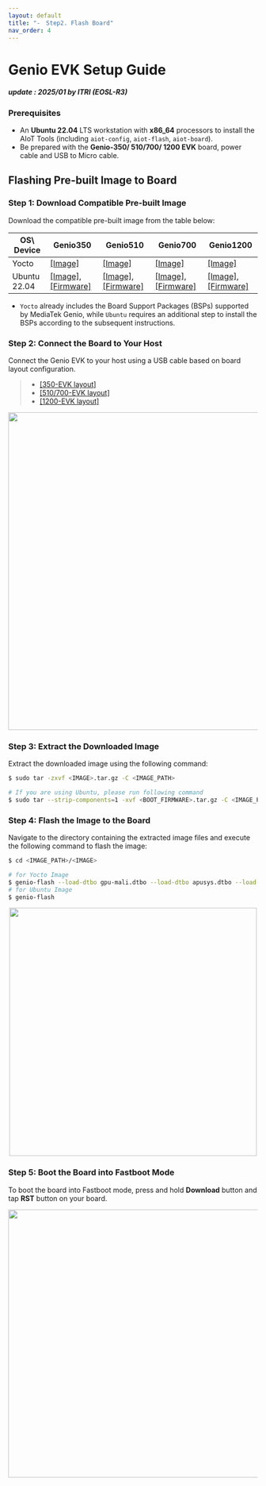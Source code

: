 ```yaml
---
layout: default
title: "-　Step2. Flash Board"
nav_order: 4
---
```


# Genio EVK Setup Guide
##### update : 2025/01 by ITRI (EOSL-R3)

### Prerequisites

* An **Ubuntu 22.04** LTS workstation with **x86_64** processors to install the AIoT Tools (including `aiot-config`, `aiot-flash`, `aiot-board`).
* Be prepared with the **Genio-350/ 510/700/ 1200 EVK** board, power cable and USB to Micro cable.


## Flashing Pre-built Image to Board

### Step 1: Download Compatible Pre-built Image
Download the compatible pre-built image from the table below:

| OS\ Device    | Genio350  | Genio510  | Genio700 | Genio1200 |
|---------------|-----------|-----------|----------|-----------|
| Yocto         |[[Image]](https://itriaihub.blob.core.windows.net/prebuilt-images/MediaTek-Genio-Yocto/kirkstone_k5.15_v24.0_genio-350-evk_private_240626075838.tar.gz) | [[Image]](https://itriaihub.blob.core.windows.net/prebuilt-images/MediaTek-Genio-Yocto/kirkstone_k5.15_v24.0_genio-510-evk_private_240626080308.tar.gz) | [[Image]](https://itriaihub.blob.core.windows.net/prebuilt-images/MediaTek-Genio-Yocto/kirkstone_k5.15_v24.0_genio-700-evk_private_240626082053.tar.gz) | [[Image]](https://itriaihub.blob.core.windows.net/prebuilt-images/MediaTek-Genio-Yocto/kirkstone_k5.15_v24.0_genio-1200-evk_private_240626084538.tar.gz) |
| Ubuntu 22.04  |[[Image]](https://itriaihub.blob.core.windows.net/prebuilt-images/MediaTek-Genio-Ubuntu/genio350/genio-classic-server-2204-x09-20231004-131.tar.xz), [[Firmware]](https://itriaihub.blob.core.windows.net/prebuilt-images/MediaTek-Genio-Ubuntu/genio350/ubuntu-boot-firmware-genio-350-evk-v23.1.3.tar.gz) | [[Image]](https://itriaihub.blob.core.windows.net/prebuilt-images/MediaTek-Genio-Ubuntu/genio510/genio-classic-desktop-2204-20240322-185.tar.xz), [[Firmware]](https://itriaihub.blob.core.windows.net/prebuilt-images/MediaTek-Genio-Ubuntu/genio510/ubuntu-boot-firmware-genio-510-evk-v23.2.1.tar.gz) | [[Image]](https://itriaihub.blob.core.windows.net/prebuilt-images/MediaTek-Genio-Ubuntu/genio700/genio-classic-desktop-2204-x01-20231005-133.tar.xz), [[Firmware]](https://itriaihub.blob.core.windows.net/prebuilt-images/MediaTek-Genio-Ubuntu/genio700/ubuntu-boot-firmware-genio-700-evk-v23.1.3.tar.gz) | [[Image]](https://itriaihub.blob.core.windows.net/prebuilt-images/MediaTek-Genio-Ubuntu/genio1200/genio-classic-desktop-2204-x01-20231005-133.tar.xz), [[Firmware]](https://itriaihub.blob.core.windows.net/prebuilt-images/MediaTek-Genio-Ubuntu/genio1200/ubuntu-boot-firmware-genio-1200-evk-v23.1.3.tar.gz) |

* `Yocto` already includes the Board Support Packages (BSPs) supported by MediaTek Genio, while `Ubuntu` requires an additional step to install the BSPs according to the subsequent instructions.

### Step 2: Connect the Board to Your Host
Connect the Genio EVK to your host using a USB cable based on board layout configuration.

> * [[350-EVK layout]](https://mediatek.gitlab.io/aiot/doc/aiot-dev-guide/master/sw/yocto/get-started/connect/ports-g350-evk.html)
> * [[510/700-EVK layout]](https://mediatek.gitlab.io/aiot/doc/aiot-dev-guide/master/sw/yocto/get-started/connect/ports-g700-evk.html)
> * [[1200-EVK layout]](https://mediatek.gitlab.io/aiot/doc/aiot-dev-guide/master/sw/yocto/get-started/connect/ports-g1200-evk.html) 

<div align="center"><img src="../../assets/images/genio-flash/1.png" width="640"/></div>

### Step 3: Extract the Downloaded Image
Extract the downloaded image using the following command:

```bash
$ sudo tar -zxvf <IMAGE>.tar.gz -C <IMAGE_PATH>

# If you are using Ubuntu, please run following command
$ sudo tar --strip-components=1 -xvf <BOOT_FIRMWARE>.tar.gz -C <IMAGE_PATH>/<IMAGE>
```

### Step 4: Flash the Image to the Board
Navigate to the directory containing the extracted image files and execute the following command to flash the image:

```bash
$ cd <IMAGE_PATH>/<IMAGE>

# for Yocto Image
$ genio-flash --load-dtbo gpu-mali.dtbo --load-dtbo apusys.dtbo --load-dtbo video.dtbo
# for Ubuntu Image
$ genio-flash
```

<div align="center"><img src="../../assets/images/genio-flash/2.png" width="500"/></div>

### Step 5: Boot the Board into Fastboot Mode
To boot the board into Fastboot mode, press and hold **Download** button and tap **RST** button on your board.

<div align="center"><img src="../../assets/images/genio-flash/4.png" width="540"/></div>